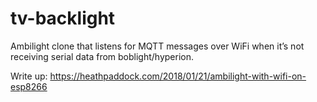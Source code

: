 # tv-backlight
Ambilight clone that listens for MQTT messages over WiFi when it’s not receiving serial data from boblight/hyperion.

Write up: https://heathpaddock.com/2018/01/21/ambilight-with-wifi-on-esp8266